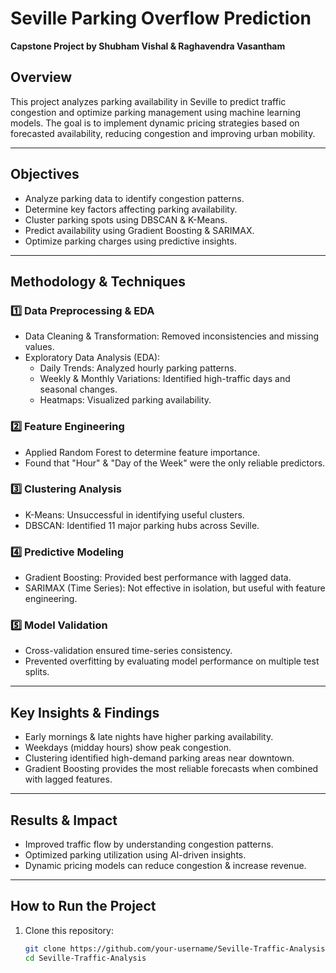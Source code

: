 # Seville Parking Overflow Prediction
**Capstone Project by Shubham Vishal & Raghavendra Vasantham**

## Overview
This project analyzes parking availability in Seville to predict traffic congestion and optimize parking management using machine learning models. The goal is to implement dynamic pricing strategies based on forecasted availability, reducing congestion and improving urban mobility.

---

## Objectives
- Analyze parking data to identify congestion patterns.
- Determine key factors affecting parking availability.
- Cluster parking spots using DBSCAN & K-Means.
- Predict availability using Gradient Boosting & SARIMAX.
- Optimize parking charges using predictive insights.

---

## Methodology & Techniques
### 1️⃣ Data Preprocessing & EDA
- Data Cleaning & Transformation: Removed inconsistencies and missing values.
- Exploratory Data Analysis (EDA):
  - Daily Trends: Analyzed hourly parking patterns.
  - Weekly & Monthly Variations: Identified high-traffic days and seasonal changes.
  - Heatmaps: Visualized parking availability.

### 2️⃣ Feature Engineering
- Applied Random Forest to determine feature importance.
- Found that "Hour" & "Day of the Week" were the only reliable predictors.

### 3️⃣ Clustering Analysis
- K-Means: Unsuccessful in identifying useful clusters.
- DBSCAN: Identified 11 major parking hubs across Seville.

### 4️⃣ Predictive Modeling
- Gradient Boosting: Provided best performance with lagged data.
- SARIMAX (Time Series): Not effective in isolation, but useful with feature engineering.

### 5️⃣ Model Validation
- Cross-validation ensured time-series consistency.
- Prevented overfitting by evaluating model performance on multiple test splits.

---

## Key Insights & Findings
- Early mornings & late nights have higher parking availability.
- Weekdays (midday hours) show peak congestion.
- Clustering identified high-demand parking areas near downtown.
- Gradient Boosting provides the most reliable forecasts when combined with lagged features.

---

## Results & Impact
- Improved traffic flow by understanding congestion patterns.
- Optimized parking utilization using AI-driven insights.
- Dynamic pricing models can reduce congestion & increase revenue.

---

## How to Run the Project
1. Clone this repository:
   ```bash
   git clone https://github.com/your-username/Seville-Traffic-Analysis.git
   cd Seville-Traffic-Analysis
